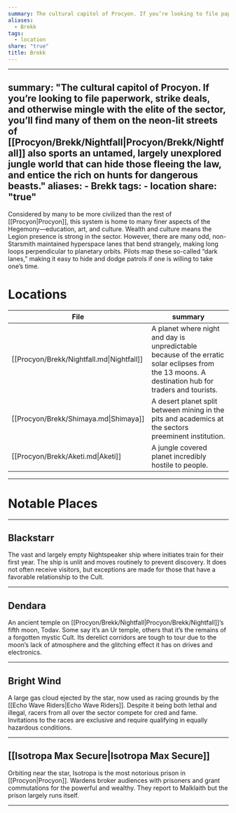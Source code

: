 ```yaml
---
summary: The cultural capitol of Procyon. If you’re looking to file paperwork, strike deals, and otherwise mingle with the elite of the sector, you’ll find many of them on the neon-lit streets of [[Procyon/Brekk/Nightfall|Procyon/Brekk/Nightfall]] also sports an untamed, largely unexplored jungle world that can hide those fleeing the law, and entice the rich on hunts for dangerous beasts.
aliases:
  - Brekk
tags:
  - location
share: "true"
title: Brekk
---
```

---
summary: "The cultural capitol of Procyon. If you’re looking to file paperwork, strike deals, and otherwise mingle with the elite of the sector, you’ll find many of them on the neon-lit streets of [[Procyon/Brekk/Nightfall|Procyon/Brekk/Nightfall]] also sports an untamed, largely unexplored jungle world that can hide those fleeing the law, and entice the rich on hunts for dangerous beasts."
aliases:
    - Brekk
tags:
    - location
share: "true"
---
Considered by many to be more civilized than the rest of [[Procyon|Procyon]], this system is home to many finer aspects of the Hegemony—education, art, and culture. Wealth and culture means the Legion presence is strong in the sector. However, there are many odd, non-Starsmith maintained hyperspace lanes that bend strangely, making long loops perpendicular to planetary orbits. Pilots map these so-called “dark lanes,” making it easy to hide and dodge patrols if one is willing to take one’s time.

# Locations


| File                                      | summary                                                                                                                                             |
| ----------------------------------------- | --------------------------------------------------------------------------------------------------------------------------------------------------- |
| [[Procyon/Brekk/Nightfall.md\|Nightfall]] | A planet where night and day is unpredictable because of the erratic solar eclipses from the 13 moons. A destination hub for traders and tourists.  |
| [[Procyon/Brekk/Shimaya.md\|Shimaya]]     | A desert planet split between mining in the pits and academics at the sectors preeminent institution.                                               |
| [[Procyon/Brekk/Aketi.md\|Aketi]]         | A jungle covered planet incredibly hostile to people.                                                                                               |




---

# Notable Places

---

## Blackstarr

The vast and largely empty Nightspeaker ship where initiates train for their first year. The ship is unlit and moves routinely to prevent discovery. It does not often receive visitors, but exceptions are made for those that have a favorable relationship to the Cult.

---

## Dendara

An ancient temple on [[Procyon/Brekk/Nightfall|Procyon/Brekk/Nightfall]]’s fifth moon, Todav. Some say it’s an Ur temple, others that it’s the remains of a forgotten mystic Cult. Its derelict corridors are tough to tour due to the moon’s lack of atmosphere and the glitching effect it has on drives and electronics.

---

## Bright Wind

A large gas cloud ejected by the star, now used as racing grounds by the [[Echo Wave Riders|Echo Wave Riders]]. Despite it being both lethal and illegal, racers from all over the sector compete for cred and fame. Invitations to the races are exclusive and require qualifying in equally hazardous conditions.

---

## [[Isotropa Max Secure|Isotropa Max Secure]]

Orbiting near the star, Isotropa is the most notorious prison in [[Procyon|Procyon]]. Wardens broker audiences with prisoners and grant commutations for the powerful and wealthy. They report to Malklaith but the prison largely runs itself.

---
